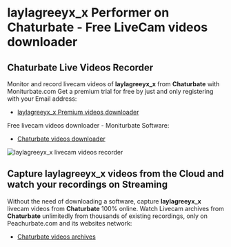 # laylagreeyx_x Performer on Chaturbate - Free LiveCam videos downloader

## Chaturbate Live Videos Recorder

Monitor and record livecam videos of **laylagreeyx_x** from **Chaturbate** with Moniturbate.com
Get a premium trial for free by just and only registering with your Email address:
* [laylagreeyx_x Premium videos downloader](https://moniturbate.com/request-demo-licence-key.html)

Free livecam videos downloader - Moniturbate Software:
* [Chaturbate videos downloader](https://moniturbate.com/moniturbate-download-software.html)

![laylagreeyx_x livecam videos recorder](https://peachurnet.com/templates/moniturbate-software.png)


## Capture laylagreeyx_x videos from the Cloud and watch your recordings on Streaming

Without the need of downloading a software, capture **laylagreeyx_x** livecam videos from **Chaturbate** 100% online.
Watch Livecam archives from **Chaturbate** unlimitedly from thousands of existing recordings, only on Peachurbate.com and its websites network:
* [Chaturbate videos archives](https://peachurnet.com/)